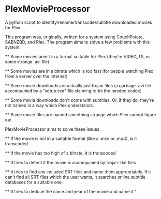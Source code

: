 PlexMovieProcessor
==================

A python script to identify/rename/transcode/subtitle downloaded movies for Plex

This program was, originally, written for a system using CouchPotato, SABNZBD, and Plex.
The program aims to solve a few problems with this system:

** Some movies aren't in a format suitable for Plex (they're VIDEO_TS, or some strange .avi file)

** Some movies are in a bitrate which is too fast (for people watching Plex from a server over the internet)

** Some movie downloads are actually just trojan files (a garbage .avi file accompanied by a "setup.exe" file claiming to be the needed codec)

** Some movie downloads don't come with subtitles. Or, if they do, they're not named in a way which Plex understands.

** Some movie files are named something strange which Plex cannot figure out


PlexMovieProcessor aims to solve these issues.

** If the movie is not in a suitable format (like a .mkv or .mp4), is it transcoded

** If the movie has too high of a bitrate, it is transcoded

** It tries to detect if the movie is accompanied by trojan-like files

** It tries to find any included SRT files and name them appropriately. If it can't find all SRT files which the user wants, it searches online subtitle databases for a suitable one.

** It tries to deduce the name and year of the movie and name it "<title> (<year>).mkv"
